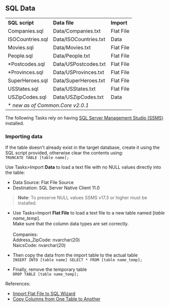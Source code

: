## SQL Data
<table>
<tr><th align="left">SQL script</th><th align="left">Data file</th><th align="left">Import</th></tr>
<tr><td>Companies.sql</td><td>Data/Companies.txt</td><td>Flat File</td></tr>
<tr><td>ISOCountries.sql</td><td>Data/ISOCountries.txt</td><td>Data</td></tr>
<tr><td>Movies.sql</td><td>Data/Movies.txt</td><td>Flat File</td></tr>
<tr><td>People.sql</td><td>Data/People.txt</td><td>Flat File</td>
<tr><td>*Postcodes.sql</td><td>Data/USPostcodes.txt</td><td>Flat File</td></tr>
<tr><td>*Provinces.sql</td><td>Data/USProvinces.txt</td><td>Flat File</td></tr>
<tr><td>SuperHeroes.sql</td><td>Data/SuperHeroes.txt</td><td>Flat File</td></tr>
<tr><td>USStates.sql</td><td>Data/USStates.txt</td><td>Flat File</td></tr>
<tr><td>USZipCodes.sql</td><td>Data/USZipCodes.txt</td><td>Data</td></tr>
<tr><td colspan="3">* <i>new as of Common.Core v2.0.1</i></td></tr>
</table>

The following Tasks rely on having [SQL Server Management Studio (SSMS)](https://learn.microsoft.com/en-us/sql/ssms/download-sql-server-management-studio-ssms) installed.

### Importing data
If the table doesn't already exist in the target database, create it using the SQL script provided, otherwise clear the contents using:\
```TRUNCATE TABLE [table name];```

Use Tasks>Import **Data** to load a text file with no NULL values directly into the table:
  - Data Source: Flat File Source
  - Destination: SQL Server Native Client 11.0

> **Note**: To preserve NULL values SSMS v17.3 or higher must be installed.
- Use Tasks>Import **Flat File** to load a text file to a new table named [_table name_temp_].\
  Make sure that the column data types are set correctly.\
  \
  Companies:\
  Address_ZipCode: nvarchar(20)\
  NaicsCode: nvarchar(20)

- Then copy the data from the import table to the actual table\
   ```INSERT INTO [table name] SELECT * FROM [table name_temp];```

- Finally, remove the temporary table\
   ```DROP TABLE [table name_temp];```

References:
- [Import Flat File to SQL Wizard](https://learn.microsoft.com/en-us/sql/relational-databases/import-export/import-flat-file-wizard)
- [Copy Columns from One Table to Another](https://learn.microsoft.com/en-us/sql/relational-databases/tables/copy-columns-from-one-table-to-another-database-engine)